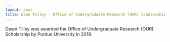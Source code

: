 ```yaml
---
layout: post
title: Dawn Tilley - Office of Undergraduate Research (OUR) Scholarship
---
```

Dawn Tilley was awarded the Office of Undergraduate Research (OUR) Scholarship by Purdue University in 2018.
